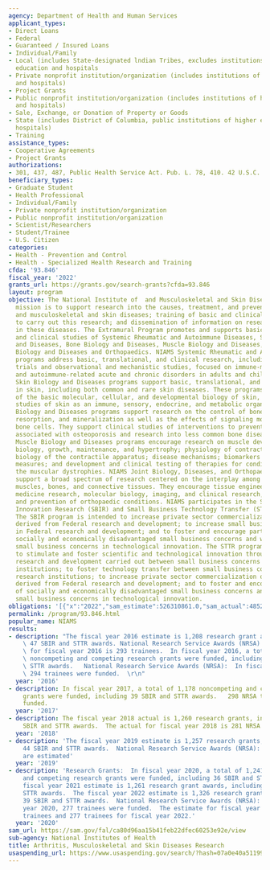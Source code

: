 ```yaml
---
agency: Department of Health and Human Services
applicant_types:
- Direct Loans
- Federal
- Guaranteed / Insured Loans
- Individual/Family
- Local (includes State-designated lndian Tribes, excludes institutions of higher
  education and hospitals
- Private nonprofit institution/organization (includes institutions of higher education
  and hospitals)
- Project Grants
- Public nonprofit institution/organization (includes institutions of higher education
  and hospitals)
- Sale, Exchange, or Donation of Property or Goods
- State (includes District of Columbia, public institutions of higher education and
  hospitals)
- Training
assistance_types:
- Cooperative Agreements
- Project Grants
authorizations:
- 301, 437, 487, Public Health Service Act. Pub. L. 78, 410. 42 U.S.C. &sect; 241.
beneficiary_types:
- Graduate Student
- Health Professional
- Individual/Family
- Private nonprofit institution/organization
- Public nonprofit institution/organization
- Scientist/Researchers
- Student/Trainee
- U.S. Citizen
categories:
- Health - Prevention and Control
- Health - Specialized Health Research and Training
cfda: '93.846'
fiscal_year: '2022'
grants_url: https://grants.gov/search-grants?cfda=93.846
layout: program
objective: The National Institute of  and Musculoskeletal and Skin Diseases (NIAMS)
  mission is to support research into the causes, treatment, and prevention of arthritis
  and musculoskeletal and skin diseases; training of basic and clinical scientists
  to carry out this research; and dissemination of information on research progress
  in these diseases. The Extramural Program promotes and supports basic, translational,
  and clinical studies of Systemic Rheumatic and Autoimmune Diseases, Skin Biology
  and Diseases, Bone Biology and Diseases, Muscle Biology and Diseases, and Joint
  Biology and Diseases and Orthopaedics. NIAMS Systemic Rheumatic and Autoimmune Diseases
  programs address basic, translational, and clinical research, including clinical
  trials and observational and mechanistic studies, focused on immune-mediated arthritis
  and autoimmune-related acute and chronic disorders in adults and children. NIAMS
  Skin Biology and Diseases programs support basic, translational, and clinical research
  in skin, including both common and rare skin diseases. These programs include investigations
  of the basic molecular, cellular, and developmental biology of skin, as well as
  studies of skin as an immune, sensory, endocrine, and metabolic organ. NIAMS Bone
  Biology and Diseases programs support research on the control of bone formation,
  resorption, and mineralization as well as the effects of signaling molecules on
  bone cells. They support clinical studies of interventions to prevent fractures
  associated with osteoporosis and research into less common bone diseases. NIAMS
  Muscle Biology and Diseases programs encourage research on muscle developmental
  biology, growth, maintenance, and hypertrophy; physiology of contraction; structural
  biology of the contractile apparatus; disease mechanisms; biomarkers and outcome
  measures; and development and clinical testing of therapies for conditions including
  the muscular dystrophies. NIAMS Joint Biology, Diseases, and Orthopaedics programs
  support a broad spectrum of research centered on the interplay among the body’s
  muscles, bones, and connective tissues. They encourage tissue engineering and regenerative
  medicine research, molecular biology, imaging, and clinical research, and the treatment
  and prevention of orthopaedic conditions. NIAMS participates in the Small Business
  Innovation Research (SBIR) and Small Business Technology Transfer (STTR) programs.
  The SBIR program is intended to increase private sector commercialization of innovations
  derived from Federal research and development; to increase small business participation
  in Federal research and development; and to foster and encourage participation of
  socially and economically disadvantaged small business concerns and women-owned
  small business concerns in technological innovation. The STTR program is intended
  to stimulate and foster scientific and technological innovation through cooperative
  research and development carried out between small business concerns and research
  institutions; to foster technology transfer between small business concerns and
  research institutions; to increase private sector commercialization of innovations
  derived from Federal research and development; and to foster and encourage participation
  of socially and economically disadvantaged small business concerns and women-owned
  small business concerns in technological innovation.
obligations: '[{"x":"2022","sam_estimate":526310861.0,"sam_actual":485271588.0,"usa_spending_actual":319325190.12},{"x":"2023","sam_estimate":498064259.0,"sam_actual":0.0,"usa_spending_actual":255411750.29999998},{"x":"2024","sam_estimate":492440486.0,"sam_actual":0.0,"usa_spending_actual":59082738.69999998}]'
permalink: /program/93.846.html
popular_name: NIAMS
results:
- description: "The fiscal year 2016 estimate is 1,208 research grant awards, including\
    \ 47 SBIR and STTR awards. National Research Service Awards (NRSA): The estimate\
    \ for fiscal year 2016 is 293 trainees.  In fiscal year 2016, a total of 1,187\
    \ noncompeting and competing research grants were funded, including 34 SBIR and\
    \ STTR awards.   National Research Service Awards (NRSA):  In fiscal year 2016,\
    \ 294 trainees were funded.  \r\n"
  year: '2016'
- description: In fiscal year 2017, a total of 1,178 noncompeting and competing research
    grants were funded, including 39 SBIR and STTR awards.   298 NRSA trainees were
    funded.
  year: '2017'
- description: The fiscal year 2018 actual is 1,260 research grants, including 47
    SBIR and STTR awards.  The actual for fiscal year 2018 is 281 NRSA trainees.
  year: '2018'
- description: 'The fiscal year 2019 estimate is 1,257 research grants, including
    44 SBIR and STTR awards.  National Research Service Awards (NRSA): 278 trainees
    are estimated'
  year: '2019'
- description: 'Research Grants:  In fiscal year 2020, a total of 1,241 noncompeting
    and competing research grants were funded, including 36 SBIR and STTR awards.  The
    fiscal year 2021 estimate is 1,261 research grant awards, including 37 SBIR and
    STTR awards.  The fiscal year 2022 estimate is 1,326 research grants, including
    39 SBIR and STTR awards.  National Research Service Awards (NRSA):  In fiscal
    year 2020, 277 trainees were funded.  The estimate for fiscal year 2021 is 277
    trainees and 277 trainees for fiscal year 2022.'
  year: '2020'
sam_url: https://sam.gov/fal/ca80d96aa15b41feb22dfec60253e92e/view
sub-agency: National Institutes of Health
title: Arthritis, Musculoskeletal and Skin Diseases Research
usaspending_url: https://www.usaspending.gov/search/?hash=07a0e40a51199efc26f126f5266fa0b5
---
```

